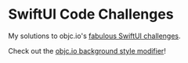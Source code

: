 # SwiftUI Code Challenges

My solutions to objc.io's [fabulous SwiftUI challenges][challenges].

Check out the [objc.io background style modifier][background]!


[challenges]: https://github.com/objcio/swiftui-challenges
[background]: https://github.com/xavierLowmiller/SwiftUI-Code-Challenges/blob/master/SwiftUI%20Challenge/ObjcIOStyle.swift
